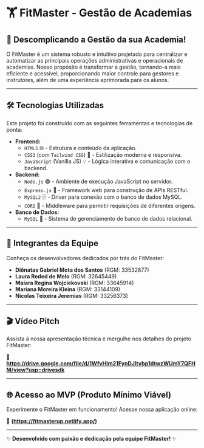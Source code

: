 # 🏋️ FitMaster - Gestão de Academias

## 🚀 Descomplicando a Gestão da sua Academia!

O FitMaster é um sistema robusto e intuitivo projetado para centralizar e automatizar as principais operações administrativas e operacionais de academias. Nosso propósito é transformar a gestão, tornando-a mais eficiente e acessível, proporcionando maior controle para gestores e instrutores, além de uma experiência aprimorada para os alunos.

---

## 🛠️ Tecnologias Utilizadas

Este projeto foi construído com as seguintes ferramentas e tecnologias de ponta:

* **Frontend:**
    * `HTML5` 🌐 - Estrutura e conteúdo da aplicação.
    * `CSS3` (com `Tailwind CSS`) 🎨 - Estilização moderna e responsiva.
    * `JavaScript` (Vanilla JS) 💡 - Lógica interativa e comunicação com o backend.
* **Backend:**
    * `Node.js` 🟢 - Ambiente de execução JavaScript no servidor.
    * `Express.js` 🚅 - Framework web para construção de APIs RESTful.
    * `MySQL2` 🗄️ - Driver para conexão com o banco de dados MySQL.
    * `CORS` 🚪 - Middleware para permitir requisições de diferentes origens.
* **Banco de Dados:**
    * `MySQL` 🐬 - Sistema de gerenciamento de banco de dados relacional.

---

## 👥 Integrantes da Equipe

Conheça os desenvolvedores dedicados por trás do FitMaster:

* **Diônatas Gabriel Mota dos Santos** (RGM: 33532877)
* **Laura Reded de Melo** (RGM: 32645449)
* **Maiara Regina Wojciekovski** (RGM: 33645914)
* **Mariana Moreira Kleina** (RGM: 33144109)
* **Nicolas Teixeira Jeremias** (RGM: 33256373)

---

## 🎬 Vídeo Pitch

Assista à nossa apresentação técnica e mergulhe nos detalhes do projeto FitMaster:

🔗 **https://drive.google.com/file/d/1WfvHlm21FynDJItvbp1dtwzWUmY7QFHM/view?usp=drivesdk**

---

## 🌐 Acesso ao MVP (Produto Mínimo Viável)

Experimente o FitMaster em funcionamento! Acesse nossa aplicação online:

🔗 **(https://fitmasterup.netlify.app/)**

---

✨ **Desenvolvido com paixão e dedicação pela equipe FitMaster!** ✨
